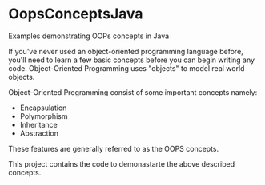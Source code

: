 # OopsConceptsJava

Examples demonstrating OOPs concepts in Java

If you've never used an object-oriented programming language before, you'll need to learn a few basic concepts before you can begin writing any code. Object-Oriented Programming uses "objects" to model real world objects.

Object-Oriented Programming consist of some important concepts namely:

* Encapsulation
* Polymorphism
* Inheritance
* Abstraction

These features are generally referred to as the OOPS concepts. 

This project contains the code to demonastarte the above described concepts.
